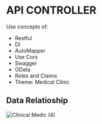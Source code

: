 # API CONTROLLER 

Use concepts of:
- Restful
- DI
- AutoMapper
- Use Cors
- Swagger
- OData
- Roles and Claims
- Theme: Medical Clinic

## Data Relatioship
![Clinical Medic  (4)](https://user-images.githubusercontent.com/69880922/182004112-3fd8f2cd-ea42-4490-837c-69b8784d1079.png)
